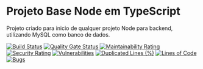 # Projeto Base Node em TypeScript 
Projeto criado para inicio de qualquer projeto Node para backend, utilizando MySQL como banco de dados.

[![Build Status](https://travis-ci.com/luiscomp/node-backend.svg?branch=master)](https://travis-ci.com/luiscomp/node-backend)
[![Quality Gate Status](https://sonarcloud.io/api/project_badges/measure?project=luiscomp_node-backend&metric=alert_status)](https://sonarcloud.io/dashboard?id=luiscomp_node-backend)
[![Maintainability Rating](https://sonarcloud.io/api/project_badges/measure?project=luiscomp_node-backend&metric=sqale_rating)](https://sonarcloud.io/dashboard?id=luiscomp_node-backend)
[![Security Rating](https://sonarcloud.io/api/project_badges/measure?project=luiscomp_node-backend&metric=security_rating)](https://sonarcloud.io/dashboard?id=luiscomp_node-backend)
[![Vulnerabilities](https://sonarcloud.io/api/project_badges/measure?project=luiscomp_node-backend&metric=vulnerabilities)](https://sonarcloud.io/dashboard?id=luiscomp_node-backend)
[![Duplicated Lines (%)](https://sonarcloud.io/api/project_badges/measure?project=luiscomp_node-backend&metric=duplicated_lines_density)](https://sonarcloud.io/dashboard?id=luiscomp_node-backend)
[![Lines of Code](https://sonarcloud.io/api/project_badges/measure?project=luiscomp_node-backend&metric=ncloc)](https://sonarcloud.io/dashboard?id=luiscomp_node-backend)
[![Bugs](https://sonarcloud.io/api/project_badges/measure?project=luiscomp_node-backend&metric=bugs)](https://sonarcloud.io/dashboard?id=luiscomp_node-backend)